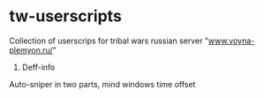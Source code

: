 # tw-userscripts
Collection of userscrips for tribal wars russian server "www.voyna-plemyon.ru/"

1. Deff-info

Auto-sniper in two parts, mind windows time offset
